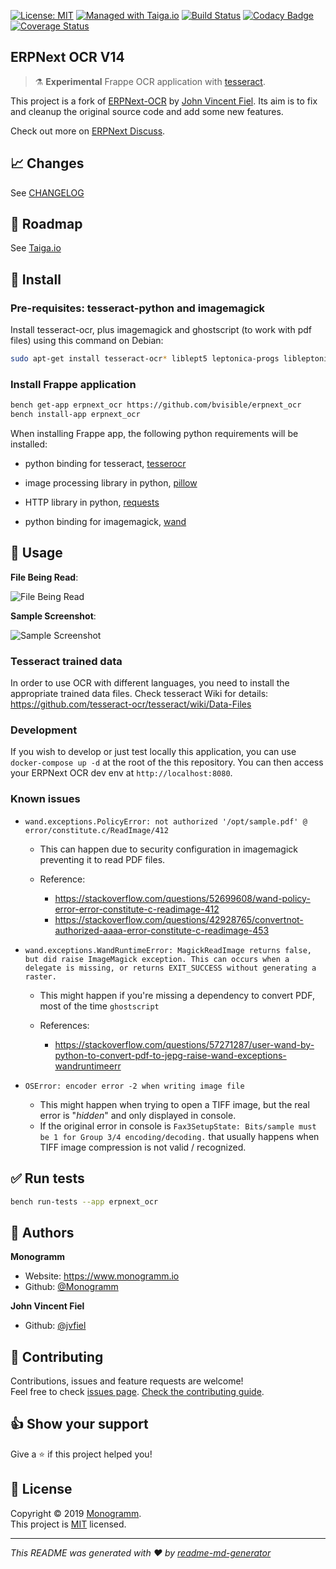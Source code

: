 [![License: MIT][uri_license_image]][uri_license]
[![Managed with Taiga.io](https://img.shields.io/badge/managed%20with-TAIGA.io-709f14.svg)](https://tree.taiga.io/project/monogrammbot-monogrammerpnext_ocr/ "Managed with Taiga.io")
[![Build Status](https://travis-ci.org/Monogramm/erpnext_ocr.svg)](https://travis-ci.org/Monogramm/erpnext_ocr)
[![Codacy Badge](https://api.codacy.com/project/badge/Grade/e154ec72926346d4ba4951c25d906d33)](https://www.codacy.com/gh/Monogramm/erpnext_ocr?utm_source=github.com&utm_medium=referral&utm_content=Monogramm/erpnext_ocr&utm_campaign=Badge_Grade)
[![Coverage Status](https://coveralls.io/repos/github/Monogramm/erpnext_ocr/badge.svg?branch=master)](https://coveralls.io/github/Monogramm/erpnext_ocr?branch=master)

## ERPNext OCR V14

> :alembic: **Experimental** Frappe OCR application with [tesseract](https://github.com/tesseract-ocr/tesseract).

This project is a fork of [ERPNext-OCR](https://github.com/jvfiel/ERPNext-OCR) by [John Vincent Fiel](https://github.com/jvfiel). Its aim is to fix and cleanup the original source code and add some new features.

Check out more on [ERPNext Discuss](https://discuss.erpnext.com/t/erpnext-ocr-app/33834/7).

## :chart_with_upwards_trend: Changes

See [CHANGELOG](./CHANGELOG.md)

## :bookmark: Roadmap

See [Taiga.io](https://tree.taiga.io/project/monogrammbot-monogrammerpnext_ocr/ "Taiga.io monogrammbot-monogrammerpnext_ocr")

## :construction: Install

### Pre-requisites: tesseract-python and imagemagick

Install tesseract-ocr, plus imagemagick and ghostscript (to work with pdf files) using this command on Debian:

```sh
sudo apt-get install tesseract-ocr* liblept5 leptonica-progs libleptonica-dev imagemagick libmagickwand-dev ghostscript libtesseract-dev
```

### Install Frappe application

```sh
bench get-app erpnext_ocr https://github.com/bvisible/erpnext_ocr
bench install-app erpnext_ocr
```

When installing Frappe app, the following python requirements will be installed:

-   python binding for tesseract, [tesserocr](https://pypi.org/project/tesserocr/)

-   image processing library in python, [pillow](https://pypi.org/project/Pillow/)

-   HTTP library in python, [requests](https://pypi.org/project/requests/)

-   python binding for imagemagick, [wand](https://pypi.org/project/Wand/)

## :rocket: Usage

**File Being Read**:

![File Being Read](./erpnext_ocr/tests/test_data/Picture_010.png)

**Sample Screenshot**:

![Sample Screenshot](./erpnext_ocr/tests/test_data/Picture_010_screenshot.png)

### Tesseract trained data

In order to use OCR with different languages, you need to install the appropriate trained data files.
Check tesseract Wiki for details: <https://github.com/tesseract-ocr/tesseract/wiki/Data-Files>

### Development

If you wish to develop or just test locally this application, you can use `docker-compose up -d` at the root of the this repository.
You can then access your ERPNext OCR dev env at `http://localhost:8080`.

### Known issues

-   `wand.exceptions.PolicyError: not authorized '/opt/sample.pdf' @ error/constitute.c/ReadImage/412`

    -   This can happen due to security configuration in imagemagick preventing it to read PDF files.

    -   Reference:
        -   <https://stackoverflow.com/questions/52699608/wand-policy-error-error-constitute-c-readimage-412>
        -   <https://stackoverflow.com/questions/42928765/convertnot-authorized-aaaa-error-constitute-c-readimage-453>

-   `wand.exceptions.WandRuntimeError: MagickReadImage returns false, but did raise ImageMagick exception. This can occurs when a delegate is missing, or returns EXIT_SUCCESS without generating a raster.`

    -   This might happen if you're missing a dependency to convert PDF, most of the time `ghostscript`

    -   References:
        -   <https://stackoverflow.com/questions/57271287/user-wand-by-python-to-convert-pdf-to-jepg-raise-wand-exceptions-wandruntimeerr>

-   `OSError: encoder error -2 when writing image file`

    -   This might happen when trying to open a TIFF image, but the real error is "_hidden_" and only displayed in console.
    -   If the original error in console is `Fax3SetupState: Bits/sample must be 1 for Group 3/4 encoding/decoding.` that usually happens when TIFF image compression is not valid / recognized.

## :white_check_mark: Run tests

```sh
bench run-tests --app erpnext_ocr
```

## :bust_in_silhouette: Authors

**Monogramm**

-   Website: <https://www.monogramm.io>
-   Github: [@Monogramm](https://github.com/Monogramm)

**John Vincent Fiel**

-   Github: [@jvfiel](https://github.com/jvfiel)

## :handshake: Contributing

Contributions, issues and feature requests are welcome!<br />Feel free to check [issues page](https://github.com/Monogramm/erpnext_ocr/issues).
[Check the contributing guide](./CONTRIBUTING.md).<br />

## :thumbsup: Show your support

Give a :star: if this project helped you!

## :page_facing_up: License

Copyright © 2019 [Monogramm](https://github.com/Monogramm).<br />
This project is [MIT](uri_license) licensed.

* * *

_This README was generated with :heart: by [readme-md-generator](https://github.com/kefranabg/readme-md-generator)_

[uri_license]: https://opensource.org/licenses/MIT

[uri_license_image]: https://img.shields.io/badge/license-MIT-blue
